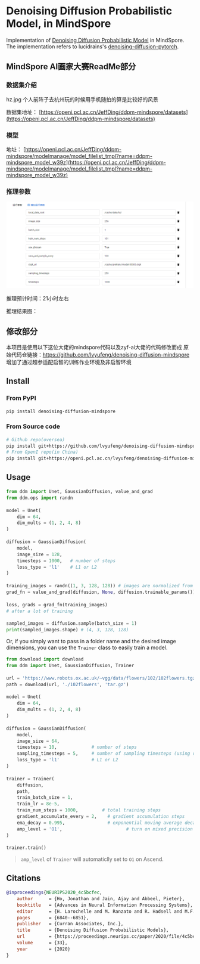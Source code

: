 # Denoising Diffusion Probabilistic Model, in MindSpore


Implementation of [Denoising Diffusion Probabilistic Model](https://arxiv.org/abs/2006.11239) in MindSpore. The implementation refers to lucidrains's [denoising-diffusion-pytorch](https://github.com/lucidrains/denoising-diffusion-pytorch).

## MindSpore AI画家大赛ReadMe部分

### 数据集介绍
hz.jpg 个人前阵子去杭州玩的时候用手机随拍的算是比较好的风景 

数据集地址：
[https://openi.pcl.ac.cn/JeffDing/ddpm-mindspore/datasets](https://openi.pcl.ac.cn/JeffDing/ddpm-mindspore/datasets)

### 模型
地址：
[https://openi.pcl.ac.cn/JeffDing/ddpm-mindspore/modelmanage/model_filelist_tmpl?name=ddpm-mindspore_model_w39z](https://openi.pcl.ac.cn/JeffDing/ddpm-mindspore/modelmanage/model_filelist_tmpl?name=ddpm-mindspore_model_w39z)

### 推理参数
![推理参数](pic/推理参数.png)

推理预计时间：21小时左右

推理结果图：

## 修改部分
本项目是使用以下这位大佬的mindspore代码以及zyf-ai大佬的代码修改而成
原始代码仓链接：https://github.com/lvyufeng/denoising-diffusion-mindspore
增加了通过超参适配启智的训练作业环境及非启智环境


## Install


### From PyPI

```bash
pip install denoising-diffusion-mindspore
```

### From Source code

```bash
# Github repo(oversea)
pip install git+https://github.com/lvyufeng/denoising-diffusion-mindspore
# From OpenI repo(in China)
pip install git+https://openi.pcl.ac.cn/lvyufeng/denoising-diffusion-mindspore
```

## Usage

```python
from ddm import Unet, GaussianDiffusion, value_and_grad
from ddm.ops import randn

model = Unet(
    dim = 64,
    dim_mults = (1, 2, 4, 8)
)

diffusion = GaussianDiffusion(
    model,
    image_size = 128,
    timesteps = 1000,   # number of steps
    loss_type = 'l1'    # L1 or L2
)

training_images = randn((1, 3, 128, 128)) # images are normalized from 0 to 1
grad_fn = value_and_grad(diffusion, None, diffusion.trainable_params())

loss, grads = grad_fn(training_images)
# after a lot of training

sampled_images = diffusion.sample(batch_size = 1)
print(sampled_images.shape) # (4, 3, 128, 128)
```

Or, if you simply want to pass in a folder name and the desired image dimensions, you can use the `Trainer` class to easily train a model.

```python
from download import download
from ddm import Unet, GaussianDiffusion, Trainer

url = 'https://www.robots.ox.ac.uk/~vgg/data/flowers/102/102flowers.tgz'
path = download(url, './102flowers', 'tar.gz')

model = Unet(
    dim = 64,
    dim_mults = (1, 2, 4, 8)
)

diffusion = GaussianDiffusion(
    model,
    image_size = 64,
    timesteps = 10,             # number of steps
    sampling_timesteps = 5,     # number of sampling timesteps (using ddim for faster inference [see citation for ddim paper])
    loss_type = 'l1'            # L1 or L2
)

trainer = Trainer(
    diffusion,
    path,
    train_batch_size = 1,
    train_lr = 8e-5,
    train_num_steps = 1000,         # total training steps
    gradient_accumulate_every = 2,    # gradient accumulation steps
    ema_decay = 0.995,                # exponential moving average decay
    amp_level = 'O1',                        # turn on mixed precision
)

trainer.train()
```

> `amp_level` of `Trainer` will automaticlly set to `O1` on Ascend.

<!-- 

Samples and model checkpoints will be logged to `./results` periodically

## Multi-GPU Training

The `Trainer` class is now equipped with <a href="https://huggingface.co/docs/accelerate/accelerator">🤗 Accelerator</a>. You can easily do multi-gpu training in two steps using their `accelerate` CLI

At the project root directory, where the training script is, run

```python
$ accelerate config
```

Then, in the same directory

```python
$ accelerate launch train.py
```

## Miscellaneous

### 1D Sequence

By popular request, a 1D Unet + Gaussian Diffusion implementation. You will have to do the training code yourself

```python
import torch
from denoising_diffusion_pytorch import Unet1D, GaussianDiffusion1D

model = Unet1D(
    dim = 64,
    dim_mults = (1, 2, 4, 8),
    channels = 32
)

diffusion = GaussianDiffusion1D(
    model,
    seq_length = 128,
    timesteps = 1000,
    objective = 'pred_v'
)

training_seq = torch.randn(8, 32, 128) # features are normalized from 0 to 1
loss = diffusion(training_seq)
loss.backward()

# after a lot of training

sampled_seq = diffusion.sample(batch_size = 4)
sampled_seq.shape # (4, 32, 128)
``` -->

## Citations

```bibtex
@inproceedings{NEURIPS2020_4c5bcfec,
    author      = {Ho, Jonathan and Jain, Ajay and Abbeel, Pieter},
    booktitle   = {Advances in Neural Information Processing Systems},
    editor      = {H. Larochelle and M. Ranzato and R. Hadsell and M.F. Balcan and H. Lin},
    pages       = {6840--6851},
    publisher   = {Curran Associates, Inc.},
    title       = {Denoising Diffusion Probabilistic Models},
    url         = {https://proceedings.neurips.cc/paper/2020/file/4c5bcfec8584af0d967f1ab10179ca4b-Paper.pdf},
    volume      = {33},
    year        = {2020}
}
```
<!-- 
```bibtex
@InProceedings{pmlr-v139-nichol21a,
    title       = {Improved Denoising Diffusion Probabilistic Models},
    author      = {Nichol, Alexander Quinn and Dhariwal, Prafulla},
    booktitle   = {Proceedings of the 38th International Conference on Machine Learning},
    pages       = {8162--8171},
    year        = {2021},
    editor      = {Meila, Marina and Zhang, Tong},
    volume      = {139},
    series      = {Proceedings of Machine Learning Research},
    month       = {18--24 Jul},
    publisher   = {PMLR},
    pdf         = {http://proceedings.mlr.press/v139/nichol21a/nichol21a.pdf},
    url         = {https://proceedings.mlr.press/v139/nichol21a.html},
}
```

```bibtex
@inproceedings{kingma2021on,
    title       = {On Density Estimation with Diffusion Models},
    author      = {Diederik P Kingma and Tim Salimans and Ben Poole and Jonathan Ho},
    booktitle   = {Advances in Neural Information Processing Systems},
    editor      = {A. Beygelzimer and Y. Dauphin and P. Liang and J. Wortman Vaughan},
    year        = {2021},
    url         = {https://openreview.net/forum?id=2LdBqxc1Yv}
}
```

```bibtex
@article{Choi2022PerceptionPT,
    title   = {Perception Prioritized Training of Diffusion Models},
    author  = {Jooyoung Choi and Jungbeom Lee and Chaehun Shin and Sungwon Kim and Hyunwoo J. Kim and Sung-Hoon Yoon},
    journal = {ArXiv},
    year    = {2022},
    volume  = {abs/2204.00227}
}
```

```bibtex
@article{Karras2022ElucidatingTD,
    title   = {Elucidating the Design Space of Diffusion-Based Generative Models},
    author  = {Tero Karras and Miika Aittala and Timo Aila and Samuli Laine},
    journal = {ArXiv},
    year    = {2022},
    volume  = {abs/2206.00364}
}
```

```bibtex
@article{Song2021DenoisingDI,
    title   = {Denoising Diffusion Implicit Models},
    author  = {Jiaming Song and Chenlin Meng and Stefano Ermon},
    journal = {ArXiv},
    year    = {2021},
    volume  = {abs/2010.02502}
}
```

```bibtex
@misc{chen2022analog,
    title   = {Analog Bits: Generating Discrete Data using Diffusion Models with Self-Conditioning},
    author  = {Ting Chen and Ruixiang Zhang and Geoffrey Hinton},
    year    = {2022},
    eprint  = {2208.04202},
    archivePrefix = {arXiv},
    primaryClass = {cs.CV}
}
```

```bibtex
@article{Qiao2019WeightS,
    title   = {Weight Standardization},
    author  = {Siyuan Qiao and Huiyu Wang and Chenxi Liu and Wei Shen and Alan Loddon Yuille},
    journal = {ArXiv},
    year    = {2019},
    volume  = {abs/1903.10520}
}
```

```bibtex
@article{Salimans2022ProgressiveDF,
    title   = {Progressive Distillation for Fast Sampling of Diffusion Models},
    author  = {Tim Salimans and Jonathan Ho},
    journal = {ArXiv},
    year    = {2022},
    volume  = {abs/2202.00512}
}
```

```bibtex
@article{Ho2022ClassifierFreeDG,
    title   = {Classifier-Free Diffusion Guidance},
    author  = {Jonathan Ho},
    journal = {ArXiv},
    year    = {2022},
    volume  = {abs/2207.12598}
}
``` -->